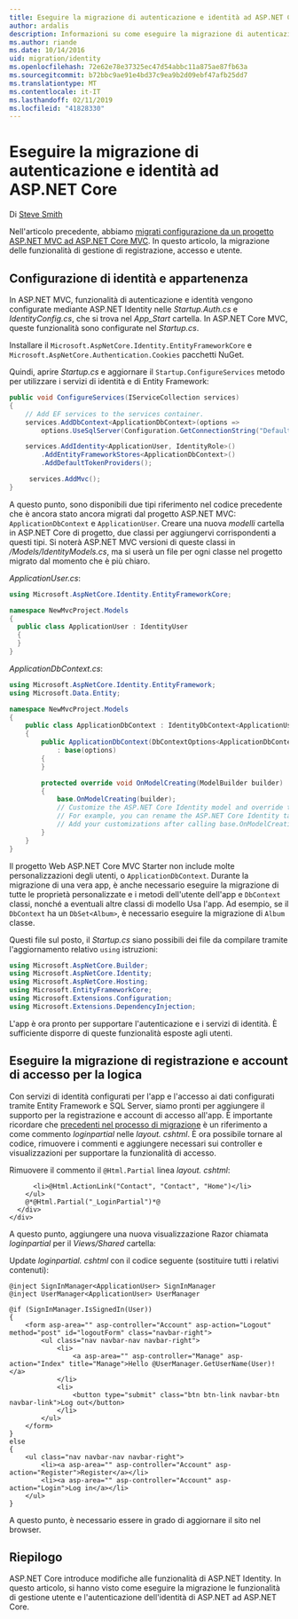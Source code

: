 ```yaml
---
title: Eseguire la migrazione di autenticazione e identità ad ASP.NET Core
author: ardalis
description: Informazioni su come eseguire la migrazione di autenticazione e identità da un progetto ASP.NET MVC per un progetto ASP.NET Core MVC.
ms.author: riande
ms.date: 10/14/2016
uid: migration/identity
ms.openlocfilehash: 72e62e78e37325ec47d54abbc11a875ae87fb63a
ms.sourcegitcommit: b72bbc9ae91e4bd37c9ea9b2d09ebf47afb25dd7
ms.translationtype: MT
ms.contentlocale: it-IT
ms.lasthandoff: 02/11/2019
ms.locfileid: "41828330"
---
```

# <a name="migrate-authentication-and-identity-to-aspnet-core"></a>Eseguire la migrazione di autenticazione e identità ad ASP.NET Core

Di [Steve Smith](https://ardalis.com/)

Nell'articolo precedente, abbiamo [migrati configurazione da un progetto ASP.NET MVC ad ASP.NET Core MVC](xref:migration/configuration). In questo articolo, la migrazione delle funzionalità di gestione di registrazione, accesso e utente.

## <a name="configure-identity-and-membership"></a>Configurazione di identità e appartenenza

In ASP.NET MVC, funzionalità di autenticazione e identità vengono configurate mediante ASP.NET Identity nelle *Startup.Auth.cs* e *IdentityConfig.cs*, che si trova nel *App_Start* cartella. In ASP.NET Core MVC, queste funzionalità sono configurate nel *Startup.cs*.

Installare il `Microsoft.AspNetCore.Identity.EntityFrameworkCore` e `Microsoft.AspNetCore.Authentication.Cookies` pacchetti NuGet.

Quindi, aprire *Startup.cs* e aggiornare il `Startup.ConfigureServices` metodo per utilizzare i servizi di identità e di Entity Framework:

```csharp
public void ConfigureServices(IServiceCollection services)
{
    // Add EF services to the services container.
    services.AddDbContext<ApplicationDbContext>(options =>
        options.UseSqlServer(Configuration.GetConnectionString("DefaultConnection")));

    services.AddIdentity<ApplicationUser, IdentityRole>()
        .AddEntityFrameworkStores<ApplicationDbContext>()
        .AddDefaultTokenProviders();

     services.AddMvc();
}
```

A questo punto, sono disponibili due tipi riferimento nel codice precedente che è ancora stato ancora migrati dal progetto ASP.NET MVC: `ApplicationDbContext` e `ApplicationUser`. Creare una nuova *modelli* cartella in ASP.NET Core di progetto, due classi per aggiungervi corrispondenti a questi tipi. Si noterà ASP.NET MVC versioni di queste classi in */Models/IdentityModels.cs*, ma si userà un file per ogni classe nel progetto migrato dal momento che è più chiaro.

*ApplicationUser.cs*:

```csharp
using Microsoft.AspNetCore.Identity.EntityFrameworkCore;

namespace NewMvcProject.Models
{
  public class ApplicationUser : IdentityUser
  {
  }
}
```

*ApplicationDbContext.cs*:

```csharp
using Microsoft.AspNetCore.Identity.EntityFramework;
using Microsoft.Data.Entity;

namespace NewMvcProject.Models
{
    public class ApplicationDbContext : IdentityDbContext<ApplicationUser>
    {
        public ApplicationDbContext(DbContextOptions<ApplicationDbContext> options)
            : base(options)
        {
        }

        protected override void OnModelCreating(ModelBuilder builder)
        {
            base.OnModelCreating(builder);
            // Customize the ASP.NET Core Identity model and override the defaults if needed.
            // For example, you can rename the ASP.NET Core Identity table names and more.
            // Add your customizations after calling base.OnModelCreating(builder);
        }
    }
}
```

Il progetto Web ASP.NET Core MVC Starter non include molte personalizzazioni degli utenti, o `ApplicationDbContext`. Durante la migrazione di una vera app, è anche necessario eseguire la migrazione di tutte le proprietà personalizzate e i metodi dell'utente dell'app e `DbContext` classi, nonché a eventuali altre classi di modello Usa l'app. Ad esempio, se il `DbContext` ha un `DbSet<Album>`, è necessario eseguire la migrazione di `Album` classe.

Questi file sul posto, il *Startup.cs* siano possibili dei file da compilare tramite l'aggiornamento relativo `using` istruzioni:

```csharp
using Microsoft.AspNetCore.Builder;
using Microsoft.AspNetCore.Identity;
using Microsoft.AspNetCore.Hosting;
using Microsoft.EntityFrameworkCore;
using Microsoft.Extensions.Configuration;
using Microsoft.Extensions.DependencyInjection;
```

L'app è ora pronto per supportare l'autenticazione e i servizi di identità. È sufficiente disporre di queste funzionalità esposte agli utenti.

## <a name="migrate-registration-and-login-logic"></a>Eseguire la migrazione di registrazione e account di accesso per la logica

Con servizi di identità configurati per l'app e l'accesso ai dati configurati tramite Entity Framework e SQL Server, siamo pronti per aggiungere il supporto per la registrazione e account di accesso all'app. È importante ricordare che [precedenti nel processo di migrazione](xref:migration/mvc#migrate-the-layout-file) è un riferimento a come commento *loginpartial* nelle *layout. cshtml*. È ora possibile tornare al codice, rimuovere i commenti e aggiungere necessari sui controller e visualizzazioni per supportare la funzionalità di accesso.

Rimuovere il commento il `@Html.Partial` linea *layout. cshtml*:

```cshtml
      <li>@Html.ActionLink("Contact", "Contact", "Home")</li>
    </ul>
    @*@Html.Partial("_LoginPartial")*@
  </div>
</div>
```

A questo punto, aggiungere una nuova visualizzazione Razor chiamata *loginpartial* per il *Views/Shared* cartella:

Update *loginpartial. cshtml* con il codice seguente (sostituire tutti i relativi contenuti):

```cshtml
@inject SignInManager<ApplicationUser> SignInManager
@inject UserManager<ApplicationUser> UserManager

@if (SignInManager.IsSignedIn(User))
{
    <form asp-area="" asp-controller="Account" asp-action="Logout" method="post" id="logoutForm" class="navbar-right">
        <ul class="nav navbar-nav navbar-right">
            <li>
                <a asp-area="" asp-controller="Manage" asp-action="Index" title="Manage">Hello @UserManager.GetUserName(User)!</a>
            </li>
            <li>
                <button type="submit" class="btn btn-link navbar-btn navbar-link">Log out</button>
            </li>
        </ul>
    </form>
}
else
{
    <ul class="nav navbar-nav navbar-right">
        <li><a asp-area="" asp-controller="Account" asp-action="Register">Register</a></li>
        <li><a asp-area="" asp-controller="Account" asp-action="Login">Log in</a></li>
    </ul>
}
```

A questo punto, è necessario essere in grado di aggiornare il sito nel browser.

## <a name="summary"></a>Riepilogo

ASP.NET Core introduce modifiche alle funzionalità di ASP.NET Identity. In questo articolo, si hanno visto come eseguire la migrazione le funzionalità di gestione utente e l'autenticazione dell'identità di ASP.NET ad ASP.NET Core.
